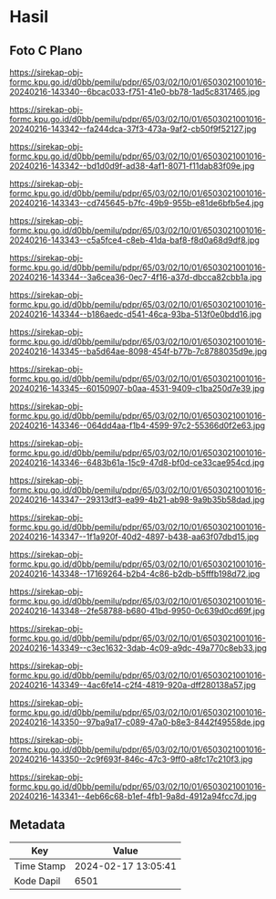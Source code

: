 # Hasil

## Foto C Plano

https://sirekap-obj-formc.kpu.go.id/d0bb/pemilu/pdpr/65/03/02/10/01/6503021001016-20240216-143340--6bcac033-f751-41e0-bb78-1ad5c8317465.jpg

https://sirekap-obj-formc.kpu.go.id/d0bb/pemilu/pdpr/65/03/02/10/01/6503021001016-20240216-143342--fa244dca-37f3-473a-9af2-cb50f9f52127.jpg

https://sirekap-obj-formc.kpu.go.id/d0bb/pemilu/pdpr/65/03/02/10/01/6503021001016-20240216-143342--bd1d0d9f-ad38-4af1-8071-f11dab83f09e.jpg

https://sirekap-obj-formc.kpu.go.id/d0bb/pemilu/pdpr/65/03/02/10/01/6503021001016-20240216-143343--cd745645-b7fc-49b9-955b-e81de6bfb5e4.jpg

https://sirekap-obj-formc.kpu.go.id/d0bb/pemilu/pdpr/65/03/02/10/01/6503021001016-20240216-143343--c5a5fce4-c8eb-41da-baf8-f8d0a68d9df8.jpg

https://sirekap-obj-formc.kpu.go.id/d0bb/pemilu/pdpr/65/03/02/10/01/6503021001016-20240216-143344--3a6cea36-0ec7-4f16-a37d-dbcca82cbb1a.jpg

https://sirekap-obj-formc.kpu.go.id/d0bb/pemilu/pdpr/65/03/02/10/01/6503021001016-20240216-143344--b186aedc-d541-46ca-93ba-513f0e0bdd16.jpg

https://sirekap-obj-formc.kpu.go.id/d0bb/pemilu/pdpr/65/03/02/10/01/6503021001016-20240216-143345--ba5d64ae-8098-454f-b77b-7c8788035d9e.jpg

https://sirekap-obj-formc.kpu.go.id/d0bb/pemilu/pdpr/65/03/02/10/01/6503021001016-20240216-143345--60150907-b0aa-4531-9409-c1ba250d7e39.jpg

https://sirekap-obj-formc.kpu.go.id/d0bb/pemilu/pdpr/65/03/02/10/01/6503021001016-20240216-143346--064dd4aa-f1b4-4599-97c2-55366d0f2e63.jpg

https://sirekap-obj-formc.kpu.go.id/d0bb/pemilu/pdpr/65/03/02/10/01/6503021001016-20240216-143346--6483b61a-15c9-47d8-bf0d-ce33cae954cd.jpg

https://sirekap-obj-formc.kpu.go.id/d0bb/pemilu/pdpr/65/03/02/10/01/6503021001016-20240216-143347--29313df3-ea99-4b21-ab98-9a9b35b58dad.jpg

https://sirekap-obj-formc.kpu.go.id/d0bb/pemilu/pdpr/65/03/02/10/01/6503021001016-20240216-143347--1f1a920f-40d2-4897-b438-aa63f07dbd15.jpg

https://sirekap-obj-formc.kpu.go.id/d0bb/pemilu/pdpr/65/03/02/10/01/6503021001016-20240216-143348--17169264-b2b4-4c86-b2db-b5fffb198d72.jpg

https://sirekap-obj-formc.kpu.go.id/d0bb/pemilu/pdpr/65/03/02/10/01/6503021001016-20240216-143348--2fe58788-b680-41bd-9950-0c639d0cd69f.jpg

https://sirekap-obj-formc.kpu.go.id/d0bb/pemilu/pdpr/65/03/02/10/01/6503021001016-20240216-143349--c3ec1632-3dab-4c09-a9dc-49a770c8eb33.jpg

https://sirekap-obj-formc.kpu.go.id/d0bb/pemilu/pdpr/65/03/02/10/01/6503021001016-20240216-143349--4ac6fe14-c2f4-4819-920a-dff280138a57.jpg

https://sirekap-obj-formc.kpu.go.id/d0bb/pemilu/pdpr/65/03/02/10/01/6503021001016-20240216-143350--97ba9a17-c089-47a0-b8e3-8442f49558de.jpg

https://sirekap-obj-formc.kpu.go.id/d0bb/pemilu/pdpr/65/03/02/10/01/6503021001016-20240216-143350--2c9f693f-846c-47c3-9ff0-a8fc17c210f3.jpg

https://sirekap-obj-formc.kpu.go.id/d0bb/pemilu/pdpr/65/03/02/10/01/6503021001016-20240216-143341--4eb66c68-b1ef-4fb1-9a8d-4912a94fcc7d.jpg


## Metadata

| Key        | Value               |
| ---------- | ------------------- |
| Time Stamp | 2024-02-17 13:05:41 |
| Kode Dapil | 6501                |




